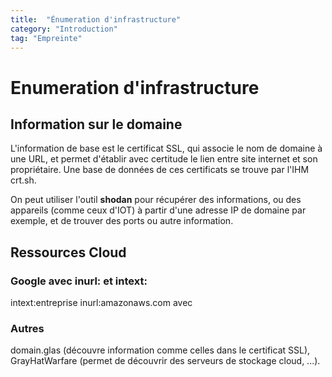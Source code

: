 ```yaml
---
title:  "Énumeration d'infrastructure"
category: "Introduction"
tag: "Empreinte"
---
```

# Enumeration d'infrastructure
## Information sur le domaine
L'information de base est le certificat SSL, qui associe le nom de domaine à une URL,
et permet d'établir avec certitude le lien entre site internet et son propriétaire.
Une base de données de ces certificats se trouve par l'IHM crt.sh.

On peut utiliser l'outil **shodan** pour récupérer des informations, ou des appareils (comme ceux d'IOT)
à partir d'une adresse IP de domaine par exemple, et de trouver des ports ou autre information.

## Ressources Cloud

### Google avec inurl: et intext:
intext:entreprise  inurl:amazonaws.com 
avec 

### Autres
domain.glas (découvre information comme celles dans le certificat SSL), GrayHatWarfare (permet de découvrir des serveurs de stockage cloud, ...).
